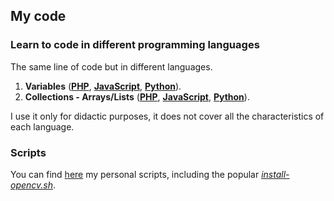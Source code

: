 ## My code



### Learn to code in different programming languages

The same line of code but in different languages.

1. **Variables** (**[PHP](https://github.com/milq/code/blob/master/learn/01/01.php)**, **[JavaScript](https://github.com/milq/code/blob/master/learn/01/01.js)**, **[Python](https://github.com/milq/code/blob/master/learn/01/01.py)**).
2. **Collections - Arrays/Lists** (**[PHP](https://github.com/milq/code/blob/master/learn/02/02.php)**, **[JavaScript](https://github.com/milq/code/blob/master/learn/02/02.js)**, **[Python](https://github.com/milq/code/blob/master/learn/02/02.py)**).

I use it only for didactic purposes, it does not cover all the characteristics of each language.

### Scripts

You can find [here](scripts) my personal scripts, including the popular [_install-opencv.sh_](scripts/bash/install-opencv.sh).
